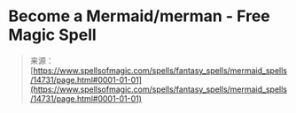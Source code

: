 <!--yml
category: 未分类
date: 2024-06-12 18:53:46
-->

# Become a Mermaid/merman - Free Magic Spell

> 来源：[https://www.spellsofmagic.com/spells/fantasy_spells/mermaid_spells/14731/page.html#0001-01-01](https://www.spellsofmagic.com/spells/fantasy_spells/mermaid_spells/14731/page.html#0001-01-01)